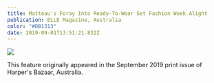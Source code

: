 ```yaml
---
title: Matteau's Foray Into Ready-To-Wear Set Fashion Week Alight
publication: ELLE Magazine, Australia
color: "#DB1313"
date: 2019-09-01T13:51:21.832Z
---
```

![](/uploads/elle_matteau.jpg)

<centre> This feature originally appeared in the September 2019 print issue of Harper's Bazaar, Australia.</centre>